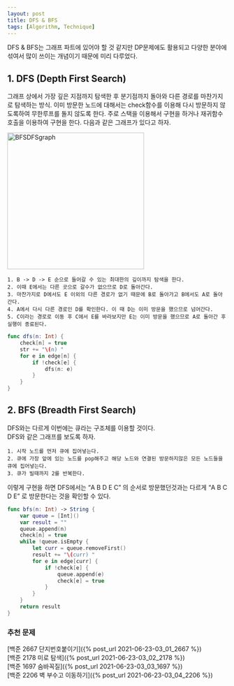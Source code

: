 ```yaml
---
layout: post
title: DFS & BFS
tags: [Algorithm, Technique]
---
```


DFS & BFS는 그래프 파트에 있어야 할 것 같지만 DP문제에도 활용되고 다양한 분야에 섞여서 많이 쓰이는 개념이기 때문에 미리 다루었다.
## 1. DFS (Depth First Search)
그래프 상에서 가장 깊은 지점까지 탐색한 후 분기점까지 돌아와 다른 경로를 마찬가지로 탐색하는 방식. 이미 방문한 노드에 대해서는 check함수를 이용해 다시 방문하지 않도록하여 무한루프를 돌지 않도록 한다. 주로 스택을 이용해서 구현을 하거나 재귀함수 호출을 이용하여 구현을 한다. 다음과 같은 그래프가 있다고 하자.  

<img width="313" alt="BFSDFSgraph" src="https://user-images.githubusercontent.com/78075226/119501853-3667f180-bda4-11eb-9911-59d3a7926b30.png">

```
1. B -> D -> E 순으로 들어갈 수 있는 최대한의 깊이까지 탐색을 한다.
2. 이때 E에서는 다른 곳으로 갈수가 없으므로 D로 돌아간다. 
3. 마찬가지로 D에서도 E 이외의 다른 경로가 없기 때문에 B로 돌아가고 B에서도 A로 돌아간다.
4. A에서 다시 다른 경로인 D를 확인한다. 이 때 D는 이미 방문을 했으므로 넘어간다.
5. C이라는 경로로 이동 후 C에서 E를 바라보지만 E는 이미 방문을 했으므로 A로 돌아간 후 실행이 종료된다.
```
```swift
func dfs(n: Int) {
    check[n] = true
    str += "\(n) "
    for e in edge[n] {
        if !check[e] {
            dfs(n: e)
        }
    }
}
```
## 2. BFS (Breadth First Search)
DFS와는 다르게 이번에는 큐라는 구조체를 이용할 것이다.  
DFS와 같은 그래프를 보도록 하자.
```
1. 시작 노드를 먼저 큐에 집어넣는다.
2. 큐에 가장 앞에 있는 노드를 pop해주고 해당 노드와 연결된 방문하지않은 모든 노드들을 큐에 집어넣는다.
3. 큐가 빌때까지 2를 반복한다.
```
이렇게 구현을 하면 DFS에서는 “A B D E C” 의 순서로 방문했던것과는 다르게 “A B C D E” 로 방문한다는 것을 확인할 수 있다. 
```swift
func bfs(n: Int) -> String {
    var queue = [Int]()
    var result = ""
    queue.append(n)
    check[n] = true
    while !queue.isEmpty {
        let curr = queue.removeFirst()
        result += "\(curr) "
        for e in edge[curr] {
            if !check[e] {
                queue.append(e)
                check[e] = true
            }
        }
    }
    return result
}
```

### 추천 문제

[백준 2667 단지번호붙이기]({% post_url 2021-06-23-03_01_2667 %})  
[백준 2178 미로 탐색]({% post_url 2021-06-23-03_02_2178 %})  
[백준 1697 숨바꼭질]({% post_url 2021-06-23-03_03_1697 %})  
[백준 2206 벽 부수고 이동하기]({% post_url 2021-06-23-03_04_2206 %})

